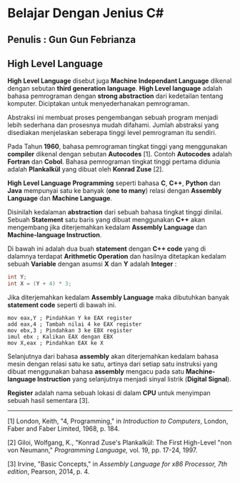 # Belajar Dengan Jenius C#

## Penulis : Gun Gun Febrianza

## High Level Language

**High Level Language** disebut juga **Machine Independant Language** dikenal dengan sebutan **third generation language**. **High Level language** adalah bahasa pemrograman dengan **strong abstraction** dari kedetailan tentang komputer. Diciptakan untuk menyederhanakan pemrograman. 

Abstraksi ini membuat proses pengembangan sebuah program menjadi lebih sederhana dan prosesnya mudah difahami. Jumlah abstraksi yang disediakan menjelaskan seberapa tinggi level pemrograman itu sendiri. 

Pada Tahun **1960**, bahasa pemrograman tingkat tinggi yang menggunakan **compiler** dikenal dengan sebutan **Autocodes** [1]. Contoh **Autocodes** adalah **Fortran** dan **Cobol**. Bahasa pemrograman tingkat tinggi pertama didunia adalah **Plankalkül** yang dibuat oleh **Konrad Zuse** [2]. 

**High Level Language Programming** seperti bahasa **C**, **C++**, **Python** dan **Java** mempunyai satu ke banyak (**one to many**) relasi dengan **Assembly Language** dan **Machine Language**. 

Disinilah kedalaman **abstraction** dari sebuah bahasa tingkat tinggi dinilai. Sebuah **Statement** satu baris yang dibuat menggunakan **C++** akan mengembang jika diterjemahkan kedalam **Assembly Language** dan **Machine-language Instruction**. 

Di bawah ini adalah dua buah **statement** dengan **C++ code** yang di dalamnya terdapat **Arithmetic Operation** dan hasilnya ditetapkan kedalam sebuah **Variable** dengan asumsi **X** dan **Y** adalah **Integer** :

```c++
int Y;
int X = (Y + 4) * 3;
```

Jika diterjemahkan kedalam **Assembly Language** maka dibutuhkan banyak **statement code** seperti di bawah ini.

```assembly
mov eax,Y ; Pindahkan Y ke EAX register
add eax,4 ; Tambah nilai 4 ke EAX register
mov ebx,3 ; Pindahkan 3 ke EBX register
imul ebx ; Kalikan EAX dengan EBX
mov X,eax ; Pindahkan EAX ke X
```

Selanjutnya dari bahasa **assembly** akan diterjemahkan kedalam bahasa mesin dengan relasi satu ke satu, artinya dari setiap satu instruksi yang dibuat menggunakan bahasa **assembly** mengacu  pada satu **Machine-language Instruction** yang selanjutnya menjadi sinyal listrik (**Digital Signal**). 

**Register** adalah nama sebuah lokasi di dalam **CPU** untuk menyimpan sebuah hasil sementara [3]. 

---------------------

[1] London, Keith, "4, Programming," in *Introduction to Computers*, London, Faber and Faber Limited, 1968, p. 184.

[2] Giloi, Wolfgang, K., "Konrad Zuse's Plankalkül: The First High-Level "non von Neumann," *Programming Language,* vol. 19, pp. 17-24, 1997. 

[3] Irvine, "Basic Concepts," in *Assembly Language for x86 Processor, 7th edition*, Pearson, 2014, p. 4.

